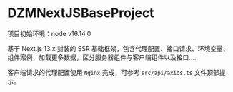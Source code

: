 # DZMNextJSBaseProject

项目初始环境：node v16.14.0

基于 Next.js 13.x 封装的 SSR 基础框架，包含代理配置、接口请求、环境变量、组件案例、加载更多数据，区分服务器组件与客户端组件以及接口....

客户端请求的代理配置使用 `Nginx` 完成，可参考 `src/api/axios.ts` 文件顶部提示。
